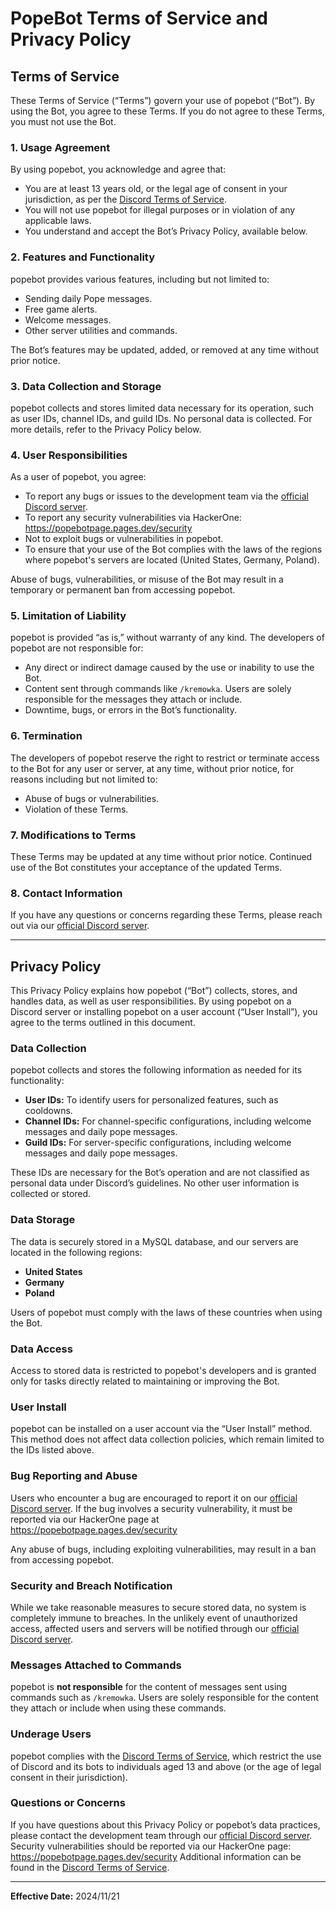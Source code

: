# PopeBot Terms of Service and Privacy Policy  

## Terms of Service  

These Terms of Service (“Terms”) govern your use of popebot (“Bot”). By using the Bot, you agree to these Terms. If you do not agree to these Terms, you must not use the Bot.  

### 1. Usage Agreement  

By using popebot, you acknowledge and agree that:  
- You are at least 13 years old, or the legal age of consent in your jurisdiction, as per the [Discord Terms of Service](https://discord.com/terms).  
- You will not use popebot for illegal purposes or in violation of any applicable laws.  
- You understand and accept the Bot’s Privacy Policy, available below.  

### 2. Features and Functionality  

popebot provides various features, including but not limited to:  
- Sending daily Pope messages.  
- Free game alerts.  
- Welcome messages.  
- Other server utilities and commands.  

The Bot’s features may be updated, added, or removed at any time without prior notice.  

### 3. Data Collection and Storage  

popebot collects and stores limited data necessary for its operation, such as user IDs, channel IDs, and guild IDs. No personal data is collected. For more details, refer to the Privacy Policy below.  

### 4. User Responsibilities  

As a user of popebot, you agree:  
- To report any bugs or issues to the development team via the [official Discord server](https://discord.gg/g8JN4FWGWU).  
- To report any security vulnerabilities via HackerOne: https://popebotpage.pages.dev/security  
- Not to exploit bugs or vulnerabilities in popebot.  
- To ensure that your use of the Bot complies with the laws of the regions where popebot's servers are located (United States, Germany, Poland).  

Abuse of bugs, vulnerabilities, or misuse of the Bot may result in a temporary or permanent ban from accessing popebot.  

### 5. Limitation of Liability  

popebot is provided “as is,” without warranty of any kind. The developers of popebot are not responsible for:  
- Any direct or indirect damage caused by the use or inability to use the Bot.  
- Content sent through commands like `/kremowka`. Users are solely responsible for the messages they attach or include.  
- Downtime, bugs, or errors in the Bot’s functionality.  

### 6. Termination  

The developers of popebot reserve the right to restrict or terminate access to the Bot for any user or server, at any time, without prior notice, for reasons including but not limited to:  
- Abuse of bugs or vulnerabilities.  
- Violation of these Terms.  

### 7. Modifications to Terms  

These Terms may be updated at any time without prior notice. Continued use of the Bot constitutes your acceptance of the updated Terms.  

### 8. Contact Information  

If you have any questions or concerns regarding these Terms, please reach out via our [official Discord server](https://discord.gg/g8JN4FWGWU).  

---

## Privacy Policy  

This Privacy Policy explains how popebot (“Bot”) collects, stores, and handles data, as well as user responsibilities. By using popebot on a Discord server or installing popebot on a user account (“User Install”), you agree to the terms outlined in this document.  

### Data Collection  

popebot collects and stores the following information as needed for its functionality:  
- **User IDs:** To identify users for personalized features, such as cooldowns.  
- **Channel IDs:** For channel-specific configurations, including welcome messages and daily pope messages.  
- **Guild IDs:** For server-specific configurations, including welcome messages and daily pope messages.  

These IDs are necessary for the Bot’s operation and are not classified as personal data under Discord’s guidelines. No other user information is collected or stored.  

### Data Storage  

The data is securely stored in a MySQL database, and our servers are located in the following regions:  
- **United States**  
- **Germany**  
- **Poland**  

Users of popebot must comply with the laws of these countries when using the Bot.  

### Data Access  

Access to stored data is restricted to popebot's developers and is granted only for tasks directly related to maintaining or improving the Bot.  

### User Install  

popebot can be installed on a user account via the “User Install” method. This method does not affect data collection policies, which remain limited to the IDs listed above.  

### Bug Reporting and Abuse  

Users who encounter a bug are encouraged to report it on our [official Discord server](https://discord.gg/g8JN4FWGWU). If the bug involves a security vulnerability, it must be reported via our HackerOne page at https://popebotpage.pages.dev/security  

Any abuse of bugs, including exploiting vulnerabilities, may result in a ban from accessing popebot.  

### Security and Breach Notification  

While we take reasonable measures to secure stored data, no system is completely immune to breaches. In the unlikely event of unauthorized access, affected users and servers will be notified through our [official Discord server](https://discord.gg/g8JN4FWGWU).  

### Messages Attached to Commands  

popebot is **not responsible** for the content of messages sent using commands such as `/kremowka`. Users are solely responsible for the content they attach or include when using these commands.  

### Underage Users  

popebot complies with the [Discord Terms of Service](https://discord.com/terms), which restrict the use of Discord and its bots to individuals aged 13 and above (or the age of legal consent in their jurisdiction).  

### Questions or Concerns  

If you have questions about this Privacy Policy or popebot’s data practices, please contact the development team through our [official Discord server](https://discord.gg/g8JN4FWGWU). Security vulnerabilities should be reported via our HackerOne page: https://popebotpage.pages.dev/security Additional information can be found in the [Discord Terms of Service](https://discord.com/terms).  

---  

**Effective Date:** 2024/11/21 
